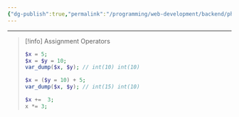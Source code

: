 ```yaml
---
{"dg-publish":true,"permalink":"/programming/web-development/backend/php/01-procedural/03-operators/02-assignment-operator/","tags":["programming","php","webdevelopment","backend"]}
---
```



--- 

> [!info] Assignment Operators
>```php
>$x = 5;
>$x = $y = 10;
>var_dump($x, $y); // int(10) int(10)
>
>$x = ($y = 10) + 5;
>var_dump($x, $y); // int(15) int(10)
>
>$x +=  3;
>x *= 3;
>```
